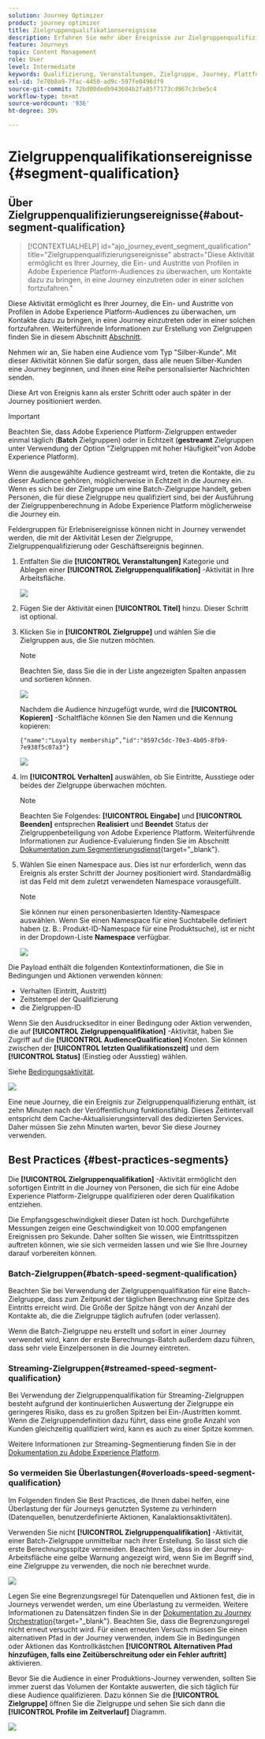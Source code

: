 ```yaml
---
solution: Journey Optimizer
product: journey optimizer
title: Zielgruppenqualifikationsereignisse
description: Erfahren Sie mehr über Ereignisse zur Zielgruppenqualifizierung
feature: Journeys
topic: Content Management
role: User
level: Intermediate
keywords: Qualifizierung, Veranstaltungen, Zielgruppe, Journey, Plattform
exl-id: 7e70b8a9-7fac-4450-ad9c-597fe0496df9
source-git-commit: 72bd00dedb943604b2fa85f7173cd967c3cbe5c4
workflow-type: tm+mt
source-wordcount: '936'
ht-degree: 39%

---
```


# Zielgruppenqualifikationsereignisse {#segment-qualification}

## Über Zielgruppenqualifizierungsereignisse{#about-segment-qualification}

>[!CONTEXTUALHELP]
>id="ajo_journey_event_segment_qualification"
>title="Zielgruppenqualifizierungsereignisse"
>abstract="Diese Aktivität ermöglicht es Ihrer Journey, die Ein- und Austritte von Profilen in Adobe Experience Platform-Audiences zu überwachen, um Kontakte dazu zu bringen, in eine Journey einzutreten oder in einer solchen fortzufahren."

Diese Aktivität ermöglicht es Ihrer Journey, die Ein- und Austritte von Profilen in Adobe Experience Platform-Audiences zu überwachen, um Kontakte dazu zu bringen, in eine Journey einzutreten oder in einer solchen fortzufahren. Weiterführende Informationen zur Erstellung von Zielgruppen finden Sie in diesem Abschnitt [Abschnitt](../audience/about-audiences.md).

Nehmen wir an, Sie haben eine Audience vom Typ &quot;Silber-Kunde&quot;. Mit dieser Aktivität können Sie dafür sorgen, dass alle neuen Silber-Kunden eine Journey beginnen, und ihnen eine Reihe personalisierter Nachrichten senden.

Diese Art von Ereignis kann als erster Schritt oder auch später in der Journey positioniert werden.

>[!IMPORTANT]
>
>Beachten Sie, dass Adobe Experience Platform-Zielgruppen entweder einmal täglich (**Batch** Zielgruppen) oder in Echtzeit (**gestreamt** Zielgruppen unter Verwendung der Option &quot;Zielgruppen mit hoher Häufigkeit&quot;von Adobe Experience Platform).
>
>Wenn die ausgewählte Audience gestreamt wird, treten die Kontakte, die zu dieser Audience gehören, möglicherweise in Echtzeit in die Journey ein. Wenn es sich bei der Zielgruppe um eine Batch-Zielgruppe handelt, geben Personen, die für diese Zielgruppe neu qualifiziert sind, bei der Ausführung der Zielgruppenberechnung in Adobe Experience Platform möglicherweise die Journey ein.
>
>Feldergruppen für Erlebnisereignisse können nicht in Journey verwendet werden, die mit der Aktivität Lesen der Zielgruppe, Zielgruppenqualifizierung oder Geschäftsereignis beginnen.


1. Entfalten Sie die **[!UICONTROL Veranstaltungen]** Kategorie und Ablegen einer **[!UICONTROL Zielgruppenqualifikation]** -Aktivität in Ihre Arbeitsfläche.

   ![](assets/segment5.png)

1. Fügen Sie der Aktivität einen **[!UICONTROL Titel]** hinzu. Dieser Schritt ist optional.

1. Klicken Sie in **[!UICONTROL Zielgruppe]** und wählen Sie die Zielgruppen aus, die Sie nutzen möchten.

   >[!NOTE]
   >
   >Beachten Sie, dass Sie die in der Liste angezeigten Spalten anpassen und sortieren können.

   ![](assets/segment6.png)

   Nachdem die Audience hinzugefügt wurde, wird die **[!UICONTROL Kopieren]** -Schaltfläche können Sie den Namen und die Kennung kopieren:

   `{"name":"Loyalty membership“,”id":"8597c5dc-70e3-4b05-8fb9-7e938f5c07a3"}`

   ![](assets/segment-copy.png)

1. Im **[!UICONTROL Verhalten]** auswählen, ob Sie Eintritte, Ausstiege oder beides der Zielgruppe überwachen möchten.

   >[!NOTE]
   >
   >Beachten Sie Folgendes: **[!UICONTROL Eingabe]** und **[!UICONTROL Beenden]** entsprechen **Realisiert** und **Beendet** Status der Zielgruppenbeteiligung von Adobe Experience Platform. Weiterführende Informationen zur Audience-Evaluierung finden Sie im Abschnitt [Dokumentation zum Segmentierungsdienst](https://experienceleague.adobe.com/docs/experience-platform/segmentation/tutorials/evaluate-a-segment.html?lang=de){target="_blank"}.

1. Wählen Sie einen Namespace aus. Dies ist nur erforderlich, wenn das Ereignis als erster Schritt der Journey positioniert wird. Standardmäßig ist das Feld mit dem zuletzt verwendeten Namespace vorausgefüllt.

   >[!NOTE]
   >
   >Sie können nur einen personenbasierten Identity-Namespace auswählen. Wenn Sie einen Namespace für eine Suchtabelle definiert haben (z. B.: Produkt-ID-Namespace für eine Produktsuche), ist er nicht in der Dropdown-Liste **Namespace** verfügbar.

   ![](assets/segment7.png)

Die Payload enthält die folgenden Kontextinformationen, die Sie in Bedingungen und Aktionen verwenden können:

* Verhalten (Eintritt, Austritt)
* Zeitstempel der Qualifizierung
* die Zielgruppen-ID

Wenn Sie den Ausdruckseditor in einer Bedingung oder Aktion verwenden, die auf **[!UICONTROL Zielgruppenqualifikation]** -Aktivität, haben Sie Zugriff auf die **[!UICONTROL AudienceQualification]** Knoten. Sie können zwischen der **[!UICONTROL letzten Qualifikationszeit]** und dem **[!UICONTROL Status]** (Einstieg oder Ausstieg) wählen.

Siehe [Bedingungsaktivität](../building-journeys/condition-activity.md#about_condition).

![](assets/segment8.png)

Eine neue Journey, die ein Ereignis zur Zielgruppenqualifizierung enthält, ist zehn Minuten nach der Veröffentlichung funktionsfähig. Dieses Zeitintervall entspricht dem Cache-Aktualisierungsintervall des dedizierten Services. Daher müssen Sie zehn Minuten warten, bevor Sie diese Journey verwenden.

## Best Practices {#best-practices-segments}

Die **[!UICONTROL Zielgruppenqualifikation]** -Aktivität ermöglicht den sofortigen Eintritt in die Journey von Personen, die sich für eine Adobe Experience Platform-Zielgruppe qualifizieren oder deren Qualifikation entziehen.

Die Empfangsgeschwindigkeit dieser Daten ist hoch. Durchgeführte Messungen zeigen eine Geschwindigkeit von 10.000 empfangenen Ereignissen pro Sekunde. Daher sollten Sie wissen, wie Eintrittsspitzen auftreten können, wie sie sich vermeiden lassen und wie Sie Ihre Journey darauf vorbereiten können.

### Batch-Zielgruppen{#batch-speed-segment-qualification}

Beachten Sie bei Verwendung der Zielgruppenqualifikation für eine Batch-Zielgruppe, dass zum Zeitpunkt der täglichen Berechnung eine Spitze des Eintritts erreicht wird. Die Größe der Spitze hängt von der Anzahl der Kontakte ab, die die Zielgruppe täglich aufrufen (oder verlassen).

Wenn die Batch-Zielgruppe neu erstellt und sofort in einer Journey verwendet wird, kann der erste Berechnungs-Batch außerdem dazu führen, dass sehr viele Einzelpersonen in die Journey eintreten.

### Streaming-Zielgruppen{#streamed-speed-segment-qualification}

Bei Verwendung der Zielgruppenqualifikation für Streaming-Zielgruppen besteht aufgrund der kontinuierlichen Auswertung der Zielgruppe ein geringeres Risiko, dass es zu großen Spitzen bei Ein-/Austritten kommt. Wenn die Zielgruppendefinition dazu führt, dass eine große Anzahl von Kunden gleichzeitig qualifiziert wird, kann es auch zu einer Spitze kommen.

Weitere Informationen zur Streaming-Segmentierung finden Sie in der [Dokumentation zu Adobe Experience Platform](https://experienceleague.adobe.com/docs/experience-platform/segmentation/api/streaming-segmentation.html?lang=de#api).

### So vermeiden Sie Überlastungen{#overloads-speed-segment-qualification}

Im Folgenden finden Sie Best Practices, die Ihnen dabei helfen, eine Überlastung der für Journeys genutzten Systeme zu verhindern (Datenquellen, benutzerdefinierte Aktionen, Kanalaktionsaktivitäten).

Verwenden Sie nicht **[!UICONTROL Zielgruppenqualifikation]** -Aktivität, einer Batch-Zielgruppe unmittelbar nach ihrer Erstellung. So lässt sich die erste Berechnungsspitze vermeiden. Beachten Sie, dass in der Journey-Arbeitsfläche eine gelbe Warnung angezeigt wird, wenn Sie im Begriff sind, eine Zielgruppe zu verwenden, die noch nie berechnet wurde.

![](assets/segment-error.png)

Legen Sie eine Begrenzungsregel für Datenquellen und Aktionen fest, die in Journeys verwendet werden, um eine Überlastung zu vermeiden. Weitere Informationen zu Datensätzen finden Sie in der [Dokumentation zu Journey Orchestration](https://experienceleague.adobe.com/docs/journeys/using/working-with-apis/capping.html?lang=de){target="_blank"}. Beachten Sie, dass die Begrenzungsregel nicht erneut versucht wird. Für einen erneuten Versuch müssen Sie einen alternativen Pfad in der Journey verwenden, indem Sie in Bedingungen oder Aktionen das Kontrollkästchen **[!UICONTROL Alternativen Pfad hinzufügen, falls eine Zeitüberschreitung oder ein Fehler auftritt]** aktivieren.

Bevor Sie die Audience in einer Produktions-Journey verwenden, sollten Sie immer zuerst das Volumen der Kontakte auswerten, die sich täglich für diese Audience qualifizieren. Dazu können Sie die **[!UICONTROL Zielgruppe]** öffnen Sie die Zielgruppe und sehen Sie sich dann die **[!UICONTROL Profile im Zeitverlauf]** Diagramm.

![](assets/segment-overload.png)
